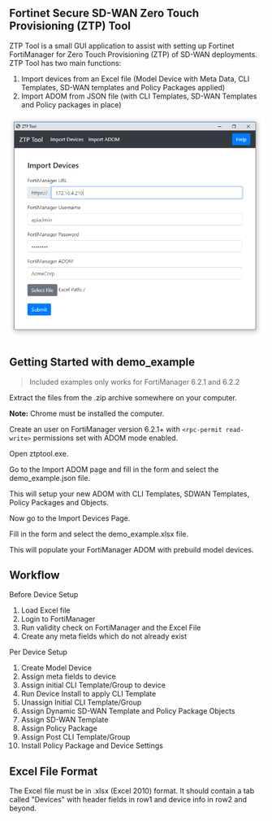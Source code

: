 ## Fortinet Secure SD-WAN Zero Touch Provisioning (ZTP) Tool
 
ZTP Tool is a small GUI application to assist with setting up Fortinet FortiManager for Zero Touch Provisioning (ZTP) of SD-WAN deployments. ZTP Tool has two main functions:

1) Import devices from an Excel file (Model Device with Meta Data, CLI Templates, SD-WAN templates and Policy Packages applied)
2) Import ADOM from JSON file (with CLI Templates, SD-WAN Templates and Policy packages in place)

<p align="center"><img src="example/screenshot.png" ></p>

## Getting Started with demo_example

> Included examples only works for FortiManager 6.2.1 and 6.2.2

Extract the files from the .zip archive somewhere on your computer.

**Note:** Chrome must be installed the computer.

Create an user on FortiManager version 6.2.1+ with `<rpc-permit read-write>` permissions set with ADOM mode enabled. 

Open ztptool.exe.

Go to the Import ADOM page and fill in the form and select the demo_example.json file.

This will setup your new ADOM with CLI Templates, SDWAN Templates, Policy Packages and Objects. 

Now go to the Import Devices Page. 

Fill in the form and select the demo_example.xlsx file. 

This will populate your FortiManager ADOM with prebuild model devices. 

## Workflow

Before Device Setup
1) Load Excel file
2) Login to FortiManager
3) Run validity check on FortiManager and the Excel File
4) Create any meta fields which do not already exist

Per Device Setup
1) Create Model Device
2) Assign meta fields to device
3) Assign initial CLI Template/Group to device
4) Run Device Install to apply CLI Template
5) Unassign Initial CLI Template/Group
6) Assign Dynamic SD-WAN Template and Policy Package Objects
7) Assign SD-WAN Template
8) Assign Policy Package
9) Assign Post CLI Template/Group
10) Install Policy Package and Device Settings

## Excel File Format

The Excel file must be in .xlsx (Excel 2010) format. It should contain a tab called "Devices" with header fields in row1 and device info in row2 and beyond.